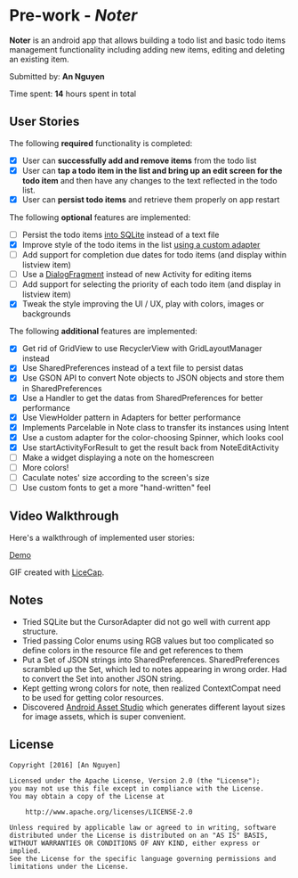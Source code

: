 # Pre-work - *Noter*

**Noter** is an android app that allows building a todo list and basic todo items management functionality including adding new items, editing and deleting an existing item.

Submitted by: **An Nguyen**

Time spent: **14** hours spent in total

## User Stories

The following **required** functionality is completed:

* [X] User can **successfully add and remove items** from the todo list
* [X] User can **tap a todo item in the list and bring up an edit screen for the todo item** and then have any changes to the text reflected in the todo list.
* [X] User can **persist todo items** and retrieve them properly on app restart

The following **optional** features are implemented:

* [ ] Persist the todo items [into SQLite](http://guides.codepath.com/android/Persisting-Data-to-the-Device#sqlite) instead of a text file
* [X] Improve style of the todo items in the list [using a custom adapter](http://guides.codepath.com/android/Using-an-ArrayAdapter-with-ListView)
* [ ] Add support for completion due dates for todo items (and display within listview item)
* [ ] Use a [DialogFragment](http://guides.codepath.com/android/Using-DialogFragment) instead of new Activity for editing items
* [ ] Add support for selecting the priority of each todo item (and display in listview item)
* [X] Tweak the style improving the UI / UX, play with colors, images or backgrounds

The following **additional** features are implemented:

* [X] Get rid of GridView to use RecyclerView with GridLayoutManager instead
* [X] Use SharedPreferences instead of a text file to persist datas
* [X] Use GSON API to convert Note objects to JSON objects and store them in SharedPreferences
* [X] Use a Handler to get the datas from SharedPreferences for better performance
* [X] Use ViewHolder pattern in Adapters for better performance
* [X] Implements Parcelable in Note class to transfer its instances using Intent
* [X] Use a custom adapter for the color-choosing Spinner, which looks cool
* [X] Use startActivityForResult to get the result back from NoteEditActivity
* [ ] Make a widget displaying a note on the homescreen
* [ ] More colors!
* [ ] Caculate notes' size according to the screen's size
* [ ] Use custom fonts to get a more "hand-written" feel

## Video Walkthrough 

Here's a walkthrough of implemented user stories:

[Demo](http://i.imgur.com/Puwfiqy.mp4)

GIF created with [LiceCap](http://www.cockos.com/licecap/).

## Notes

* Tried SQLite but the CursorAdapter did not go well with current app structure.
* Tried passing Color enums using RGB values but too complicated so define colors in the resource file and get references to them
* Put a Set of JSON strings into SharedPreferences. SharedPreferences scrambled up the Set, which led to notes appearing in wrong order. Had to convert the Set into another JSON string.
* Kept getting wrong colors for note, then realized ContextCompat need to be used for getting color resources.
* Discovered [Android Asset Studio](http://romannurik.github.io/AndroidAssetStudio/index.html) which generates different layout sizes for image assets, which is super convenient.

## License

    Copyright [2016] [An Nguyen]

    Licensed under the Apache License, Version 2.0 (the "License");
    you may not use this file except in compliance with the License.
    You may obtain a copy of the License at

        http://www.apache.org/licenses/LICENSE-2.0

    Unless required by applicable law or agreed to in writing, software
    distributed under the License is distributed on an "AS IS" BASIS,
    WITHOUT WARRANTIES OR CONDITIONS OF ANY KIND, either express or implied.
    See the License for the specific language governing permissions and
    limitations under the License.